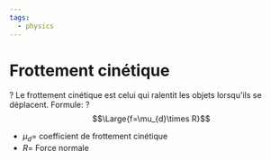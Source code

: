 ```yaml
---
tags:
  - physics
---
```


# Frottement cinétique
?
Le frottement cinétique est celui qui ralentit les objets lorsqu'ils se déplacent.
Formule:
?
$$\Large{f=\mu_{d}\times R}$$
- $\mu_{d}=$ coefficient de frottement cinétique 
- $R=$ Force normale